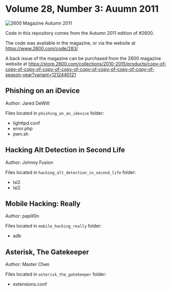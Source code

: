 # Volume 28, Number 3: Auumn 2011

![2600 Magazine Autumn 2011](https://www.2600.com/sites/default/files/styles/large/public/fa111.gif)

Code in this repository comes from the Autumn 2011 edition of #2600.

The code was available in the magazine, or via the website at https://www.2600.com/code/283/

A back issue of the magazine can be purchased from the 2600 magazine website at https://store.2600.com/collections/2010-2015/products/copy-of-copy-of-copy-of-copy-of-copy-of-copy-of-copy-of-copy-of-copy-of-season-year?variant=1212440121

## Phishing on an iDevice

Author: Jared DeWitt

Files located in `phishing_on_an_idevice` folder:

* lighttpd.conf
* error.php
* pwn.sh

## Hacking Alt Detection in Second Life

Author: Johnny Fusion

Files located in `hacking_alt_detection_in_second_life` folder:

* lsl2
* lsl2


## Mobile Hacking: Really

Author: papill0n

Files located in `mobile_hacking_really` folder:

* adb


## Asterisk, The Gatekeeper

Author: Master Chen

Files located in `asterisk_the_gatekeeper` folder:

* extensions.conf

